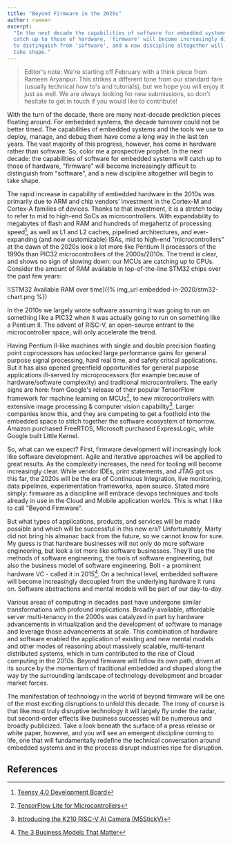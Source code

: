 ```yaml
---
title: "Beyond Firmware in the 2020s"
author: rameen
excerpt:
  "In the next decade the capabilities of software for embedded systems will
  catch up to those of hardware, 'firmware' will become increasingly difficult
  to distinguish from 'software', and a new discipline altogether will begin to
  take shape."
---
```


> Editor's note: We're starting off February with a think piece from Rameen
> Aryanpur. This strikes a different tone from our standard fare (usually
> technical how to's and tutorials), but we hope you will enjoy it just as well.
> We are always looking for new submissions, so don't hesitate to get in touch
> if you would like to contribute!

With the turn of the decade, there are many next-decade prediction pieces
floating around. For embedded systems, the decade turnover could not be better
timed. The capabilities of embedded systems and the tools we use to deploy,
manage, and debug them have come a long way in the last ten years. The vast
majority of this progress, however, has come in hardware rather than software.
So, color me a prospective prophet. In the next decade: the capabilities of
software for embedded systems will catch up to those of hardware, "firmware"
will become increasingly difficult to distinguish from "software", and a new
discipline altogether will begin to take shape.

The rapid increase in capability of embedded hardware in the 2010s was primarily
due to ARM and chip vendors’ investment in the Cortex-M and Cortex-A families of
devices. Thanks to that investment, it is a stretch today to refer to mid to
high-end SoCs as microcontrollers. With expandability to megabytes of flash and
RAM and hundreds of megahertz of processing speed[^3], as well as L1 and L2
caches, pipelined architectures, and ever-expanding (and now customizable) ISAs,
mid to high-end "microcontrollers" at the dawn of the 2020s look a lot more like
Pentium II processors of the 1990s than PIC32 microcontrollers of the
2000s/2010s. The trend is clear, and shows no sign of slowing down: our MCUs are
catching up to CPUs. Consider the amount of RAM available in top-of-the-line
STM32 chips over the past few years:

![STM32 Available RAM over time]({% img_url embedded-in-2020/stm32-chart.png %})

In the 2010s we largely wrote software assuming it was going to run on something
like a PIC32 when it was actually going to run on something like a Pentium II.
The advent of RISC-V, an open-source entrant to the microcontroller space, will
only accelerate the trend.

Having Pentium II-like machines with single and double precision floating point
coprocessors has unlocked large performance gains for general purpose signal
processing, hard real time, and safety critical applications. But it has also
opened greenfield opportunities for general purpose applications ill-served by
microprocessors (for example because of hardware/software complexity) and
traditional microcontrollers. The early signs are here: from Google's release of
their popular TensorFlow framework for machine learning on MCUs[^1], to new
microcontrollers with extensive image processing & computer vision
capability[^2]. Larger companies know this, and they are competing to get a
foothold into the embedded space to stitch together the software ecosystem of
tomorrow. Amazon purchased FreeRTOS, Microsoft purchased ExpressLogic, while
Google built Little Kernel.

So, what can we expect? First, firmware development will increasingly look like
software development. Agile and iterative approaches will be applied to great
results. As the complexity increases, the need for tooling will become
increasingly clear. While vendor IDEs, print statements, and JTAG got us this
far, the 2020s will be the era of Continuous Integration, live monitoring, data
pipelines, experimentation frameworks, open source. Stated more simply: firmware
as a discipline will embrace devops techniques and tools already in use in the
Cloud and Mobile application worlds. This is what I like to call "Beyond
Firmware".

But what types of applications, products, and services will be made possible and
which will be successful in this new era? Unfortunately, Marty did not bring his
almanac back from the future, so we cannot know for sure. My guess is that
hardware businesses will not only do more software engineering, but look a lot
more like software businesses. They'll use the methods of software engineering,
the tools of software engineering, but also the business model of software
engineering. Bolt - a prominent hardware VC - called it in 2015[^4]. On a
technical level, embedded software will become increasingly decoupled from the
underlying hardware it runs on. Software abstractions and mental models will be
part of our day-to-day.

Various areas of computing in decades past have undergone similar
transformations with profound implications. Broadly-available, affordable server
multi-tenancy in the 2000s was catalyzed in part by hardware advancements in
virtualization and the development of software to manage and leverage those
advancements at scale. This combination of hardware and software enabled the
application of existing and new mental models and other modes of reasoning about
massively scalable, multi-tenant distributed systems, which in turn contributed
to the rise of Cloud computing in the 2010s. Beyond firmware will follow its own
path, driven at its source by the momentum of traditional embedded and shaped
along the way by the surrounding landscape of technology development and broader
market forces.

The manifestation of technology in the world of beyond firmware will be one of
the most exciting disruptions to unfold this decade. The irony of course is that
like most truly disruptive technology it will largely fly under the radar, but
second-order effects like business successes will be numerous and broadly
publicized. Take a look beneath the surface of a press release or white paper,
however, and you will see an emergent discipline coming to life, one that will
fundamentally redefine the technical conversation around embedded systems and in
the process disrupt industries ripe for disruption.

## References

[^1]:
    [TensorFlow Lite for Microcontrollers](https://www.tensorflow.org/lite/microcontrollers)

[^2]:
    [Introducing the K210 RISC-V AI Camera (M5StickV)](https://m5stack.com/blogs/news/introducing-the-k210-risc-v-ai-camera-m5stickv)

[^3]: [Teensy 4.0 Development Board](https://www.pjrc.com/store/teensy40.html)
[^4]:
    [The 3 Business Models That Matter](https://blog.bolt.io/business-models-that-matter/)
